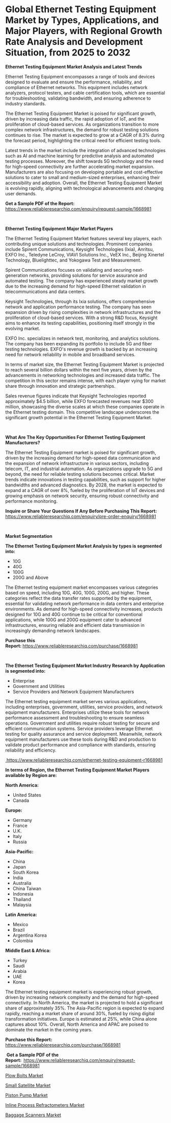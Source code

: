 <p><h1>Global Ethernet Testing Equipment Market by Types, Applications, and Major Players, with Regional Growth Rate Analysis and Development Situation, from 2025 to 2032</h1></p><p><strong>Ethernet Testing Equipment Market Analysis and Latest Trends</strong></p>
<p><p>Ethernet Testing Equipment encompasses a range of tools and devices designed to evaluate and ensure the performance, reliability, and compliance of Ethernet networks. This equipment includes network analyzers, protocol testers, and cable certification tools, which are essential for troubleshooting, validating bandwidth, and ensuring adherence to industry standards.</p><p>The Ethernet Testing Equipment Market is poised for significant growth, driven by increasing data traffic, the rapid adoption of IoT, and the proliferation of cloud-based services. As organizations transition to more complex network infrastructures, the demand for robust testing solutions continues to rise. The market is expected to grow at a CAGR of 8.3% during the forecast period, highlighting the critical need for efficient testing tools.</p><p>Latest trends in the market include the integration of advanced technologies such as AI and machine learning for predictive analysis and automated testing processes. Moreover, the shift towards 5G technology and the need for high-speed connectivity are further accelerating market expansion. Manufacturers are also focusing on developing portable and cost-effective solutions to cater to small and medium-sized enterprises, enhancing their accessibility and adoption. Overall, the Ethernet Testing Equipment Market is evolving rapidly, aligning with technological advancements and changing user demands.</p></p>
<p><strong>Get a Sample PDF of the Report:&nbsp;</strong> <a href="https://www.reliableresearchiq.com/enquiry/request-sample/1668981?utm_campaign=1837&utm_medium=2&utm_source=Github&utm_content=ia&utm_term=08042025&utm_id=ethernet-testing-equipment">https://www.reliableresearchiq.com/enquiry/request-sample/1668981</a></p>
<p>&nbsp;</p>
<p><strong>Ethernet Testing Equipment Major Market Players</strong></p>
<p><p>The Ethernet Testing Equipment Market features several key players, each contributing unique solutions and technologies. Prominent companies include Spirent Communications, Keysight Technologies (Ixia), Anritsu, EXFO Inc., Teledyne LeCroy, VIAVI Solutions Inc., VeEX Inc., Beijing Xinertel Technology, Bluelighttec, and Yokogawa Test and Measurement.</p><p>Spirent Communications focuses on validating and securing next-generation networks, providing solutions for service assurance and automated testing. The company has experienced steady market growth due to the increasing demand for high-speed Ethernet validation in telecommunications and data centers.</p><p>Keysight Technologies, through its Ixia solutions, offers comprehensive network and application performance testing. The company has seen expansion driven by rising complexities in network infrastructures and the proliferation of cloud-based services. With a strong R&D focus, Keysight aims to enhance its testing capabilities, positioning itself strongly in the evolving market.</p><p>EXFO Inc. specializes in network test, monitoring, and analytics solutions. The company has been expanding its portfolio to include 5G and fiber testing technologies. EXFO's revenue growth is backed by an increasing need for network reliability in mobile and broadband services.</p><p>In terms of market size, the Ethernet Testing Equipment Market is projected to reach several billion dollars within the next five years, driven by the advancements in networking technologies and increased data traffic. The competition in this sector remains intense, with each player vying for market share through innovation and strategic partnerships.</p><p>Sales revenue figures indicate that Keysight Technologies reported approximately $4.5 billion, while EXFO forecasted revenues near $300 million, showcasing the diverse scales at which these companies operate in the Ethernet testing domain. This competitive landscape underscores the significant growth potential in the Ethernet Testing Equipment Market.</p></p>
<p>&nbsp;</p>
<p><strong>What Are The Key Opportunities For Ethernet Testing Equipment Manufacturers?</strong></p>
<p><p>The Ethernet Testing Equipment market is poised for significant growth, driven by the increasing demand for high-speed data communication and the expansion of network infrastructure in various sectors, including telecom, IT, and industrial automation. As organizations upgrade to 5G and beyond, the need for reliable testing solutions becomes critical. Market trends indicate innovations in testing capabilities, such as support for higher bandwidths and advanced diagnostics. By 2028, the market is expected to expand at a CAGR of over 8%, fueled by the proliferation of IoT devices and growing emphasis on network security, ensuring robust connectivity and performance monitoring.</p></p>
<p><strong>Inquire or Share Your Questions If Any Before Purchasing This Report:</strong> <a href="https://www.reliableresearchiq.com/enquiry/pre-order-enquiry/1668981?utm_campaign=1837&utm_medium=2&utm_source=Github&utm_content=ia&utm_term=08042025&utm_id=ethernet-testing-equipment">https://www.reliableresearchiq.com/enquiry/pre-order-enquiry/1668981</a></p>
<p>&nbsp;</p>
<p><strong>Market Segmentation</strong></p>
<p><strong>The Ethernet Testing Equipment Market Analysis by types is segmented into:</strong></p>
<p><ul><li>10G</li><li>40G</li><li>100G</li><li>200G and Above</li></ul></p>
<p><p>The Ethernet testing equipment market encompasses various categories based on speed, including 10G, 40G, 100G, 200G, and higher. These categories reflect the data transfer rates supported by the equipment, essential for validating network performance in data centers and enterprise environments. As demand for high-speed connectivity increases, products designed for 10G and 40G continue to be critical for conventional applications, while 100G and 200G equipment cater to advanced infrastructures, ensuring reliable and efficient data transmission in increasingly demanding network landscapes.</p></p>
<p><strong>Purchase this Report:&nbsp;</strong><a href="https://www.reliableresearchiq.com/purchase/1668981?utm_campaign=1837&utm_medium=2&utm_source=Github&utm_content=ia&utm_term=08042025&utm_id=ethernet-testing-equipment">https://www.reliableresearchiq.com/purchase/1668981</a></p>
<p>&nbsp;</p>
<p><strong>The Ethernet Testing Equipment Market Industry Research by Application is segmented into:</strong></p>
<p><ul><li>Enterprise</li><li>Government and Utilities</li><li>Service Providers and Network Equipment Manufacturers</li></ul></p>
<p><p>The Ethernet testing equipment market serves various applications, including enterprises, government, utilities, service providers, and network equipment manufacturers. Enterprises utilize these tools for network performance assessment and troubleshooting to ensure seamless operations. Government and utilities require robust testing for secure and efficient communication systems. Service providers leverage Ethernet testing for quality assurance and service deployment. Meanwhile, network equipment manufacturers use these tools during R&D and production to validate product performance and compliance with standards, ensuring reliability and efficiency.</p></p>
<p><a href="https://www.reliableresearchiq.com/ethernet-testing-equipment-r1668981?utm_campaign=1837&utm_medium=2&utm_source=Github&utm_content=ia&utm_term=08042025&utm_id=ethernet-testing-equipment">&nbsp;https://www.reliableresearchiq.com/ethernet-testing-equipment-r1668981</a></p>
<p><strong>In terms of Region, the Ethernet Testing Equipment Market Players available by Region are:</strong></p>
<p>
    <p> <strong> North America: </strong>
        <ul>
            <li>United States</li>
            <li>Canada</li>
        </ul>
        </p> 
    <p> <strong> Europe: </strong>
        <ul>
            <li>Germany</li>
            <li>France</li>
            <li>U.K.</li>
            <li>Italy</li>
            <li>Russia</li>
        </ul>
        </p> 
    <p> <strong> Asia-Pacific: </strong>
        <ul>
            <li>China</li>
            <li>Japan</li>
            <li>South Korea</li>
            <li>India</li>
            <li>Australia</li>
            <li>China Taiwan</li>
            <li>Indonesia</li>
            <li>Thailand</li>
            <li>Malaysia</li>
        </ul>
        </p> 
    <p> <strong> Latin America: </strong>
        <ul>
            <li>Mexico</li>
            <li>Brazil</li>
            <li>Argentina Korea</li>
            <li>Colombia</li>
        </ul>
        </p> 
    <p> <strong> Middle East & Africa: </strong>
        <ul>
            <li>Turkey</li>
            <li>Saudi</li>
            <li>Arabia</li>
            <li>UAE</li>
            <li>Korea</li>
        </ul>
    </p>
    </p>
<p><p>The Ethernet testing equipment market is experiencing robust growth, driven by increasing network complexity and the demand for high-speed connectivity. In North America, the market is projected to hold a significant share of approximately 35%. The Asia-Pacific region is expected to expand rapidly, reaching a market share of around 30%, fueled by rising digital transformation initiatives. Europe is estimated at 25%, while China alone captures about 10%. Overall, North America and APAC are poised to dominate the market in the coming years.</p></p>
<p><strong>Purchase this Report: </strong><a href="https://www.reliableresearchiq.com/purchase/1668981?utm_campaign=1837&utm_medium=2&utm_source=Github&utm_content=ia&utm_term=08042025&utm_id=ethernet-testing-equipment">https://www.reliableresearchiq.com/purchase/1668981</a></p>
<p>&nbsp;<strong>Get a Sample PDF of the Report:&nbsp;&nbsp;</strong><a href="https://www.reliableresearchiq.com/enquiry/request-sample/1668981?utm_campaign=1837&utm_medium=2&utm_source=Github&utm_content=ia&utm_term=08042025&utm_id=ethernet-testing-equipment">https://www.reliableresearchiq.com/enquiry/request-sample/1668981</a></p>
<p><strong></strong></p>
<p><p><a href="https://github.com/watzondechao/Market-Research-Report-List-1/blob/main/plow-bolts-market.md?utm_campaign=1837&utm_medium=2&utm_source=Github&utm_content=ia&utm_term=08042025&utm_id=ethernet-testing-equipment">Plow Bolts Market</a></p><p><a href="https://github.com/chkrselia/Market-Research-Report-List-1/blob/main/small-satellite-market.md?utm_campaign=1837&utm_medium=2&utm_source=Github&utm_content=ia&utm_term=08042025&utm_id=ethernet-testing-equipment">Small Satellite Market</a></p><p><a href="https://github.com/phephezxnf/Market-Research-Report-List-1/blob/main/piston-pump-market.md?utm_campaign=1837&utm_medium=2&utm_source=Github&utm_content=ia&utm_term=08042025&utm_id=ethernet-testing-equipment">Piston Pump Market</a></p><p><a href="https://github.com/iroldilom/Market-Research-Report-List-1/blob/main/inline-process-refractometers-market.md?utm_campaign=1837&utm_medium=2&utm_source=Github&utm_content=ia&utm_term=08042025&utm_id=ethernet-testing-equipment">Inline Process Refractometers Market</a></p><p><a href="https://github.com/pidlisseas/Market-Research-Report-List-1/blob/main/baggage-scanners-market.md?utm_campaign=1837&utm_medium=2&utm_source=Github&utm_content=ia&utm_term=08042025&utm_id=ethernet-testing-equipment">Baggage Scanners Market</a></p></p>